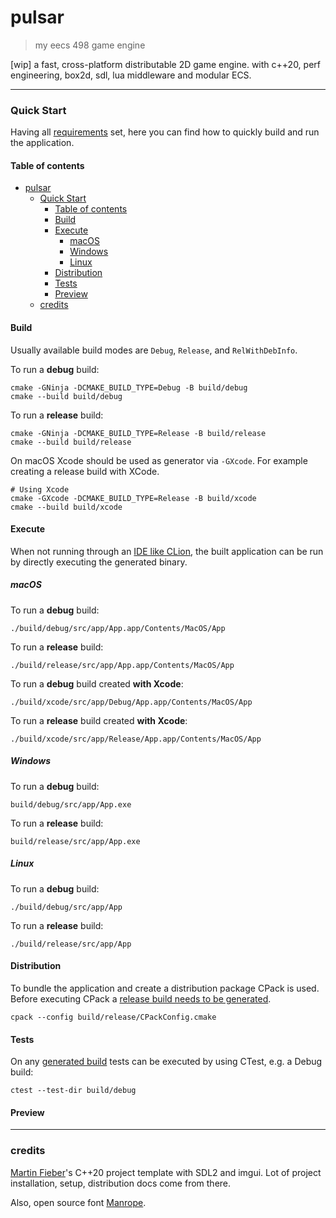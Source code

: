 # pulsar

> my eecs 498 game engine

[wip] a fast, cross-platform distributable 2D game engine. 
with c++20, perf engineering, box2d, sdl, lua middleware and modular ECS.

---

### Quick Start

Having all [requirements](README.md#requirements) set, here you can find how to quickly build and run the application.

#### Table of contents

- [pulsar](#pulsar)
    - [Quick Start](#quick-start)
      - [Table of contents](#table-of-contents)
      - [Build](#build)
      - [Execute](#execute)
        - [macOS](#macos)
        - [Windows](#windows)
        - [Linux](#linux)
      - [Distribution](#distribution)
      - [Tests](#tests)
      - [Preview](#preview)
    - [credits](#credits)

#### Build

Usually available build modes are `Debug`, `Release`, and `RelWithDebInfo`.

To run a **debug** build:

```shell
cmake -GNinja -DCMAKE_BUILD_TYPE=Debug -B build/debug
cmake --build build/debug
```

To run a **release** build:

```shell
cmake -GNinja -DCMAKE_BUILD_TYPE=Release -B build/release
cmake --build build/release
```

On macOS Xcode should be used as generator via `-GXcode`. For example creating a release build with XCode.

```shell
# Using Xcode
cmake -GXcode -DCMAKE_BUILD_TYPE=Release -B build/xcode
cmake --build build/xcode
```

#### Execute

When not running through an [IDE like CLion](https://www.jetbrains.com/clion), the built application can be run by
directly executing the generated binary.

##### macOS

To run a **debug** build:

```shell
./build/debug/src/app/App.app/Contents/MacOS/App
```

To run a **release** build:

```shell
./build/release/src/app/App.app/Contents/MacOS/App
```

To run a **debug** build created **with Xcode**:

```shell
./build/xcode/src/app/Debug/App.app/Contents/MacOS/App
```

To run a **release** build created **with Xcode**:

```shell
./build/xcode/src/app/Release/App.app/Contents/MacOS/App
```

##### Windows

To run a **debug** build:

```shell
build/debug/src/app/App.exe
```

To run a **release** build:

```shell
build/release/src/app/App.exe
```

##### Linux

To run a **debug** build:

```shell
./build/debug/src/app/App
```

To run a **release** build:

```shell
./build/release/src/app/App
```

#### Distribution

To bundle the application and create a distribution package CPack is used. Before executing CPack
a [release build needs to be generated](#build).

```shell
cpack --config build/release/CPackConfig.cmake
```

#### Tests

On any [generated build](#build) tests can be executed by using CTest, e.g. a Debug build:

```shell
ctest --test-dir build/debug
```

#### Preview

---

### credits
[Martin Fieber](https://martin-fieber.de/blog/basic-cpp-setup-with-dependency-management)'s C++20 project template with SDL2 and imgui. Lot of project installation, setup, distribution docs come from there.

Also, open source font [Manrope](https://manropefont.com).
